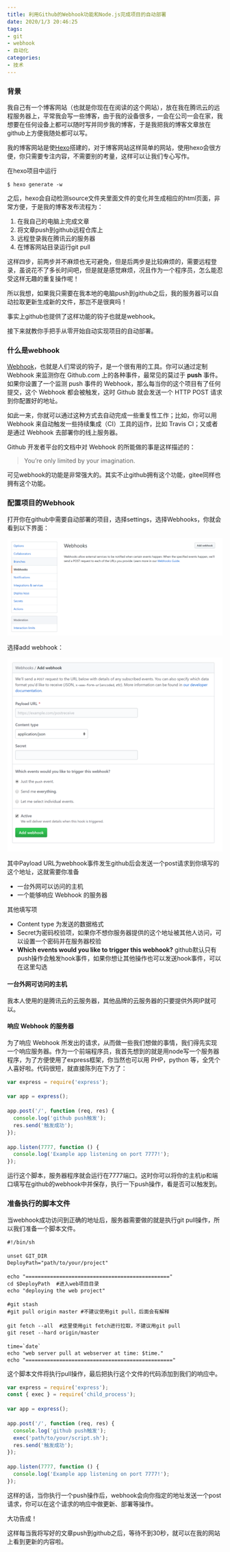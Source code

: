 ```yaml
---
title: 利用Github的Webhook功能和Node.js完成项目的自动部署
date: 2020/1/3 20:46:25
tags: 
- git
- webhook
- 自动化
categories: 
- 技术
---
```


### 背景

我自己有一个博客网站（也就是你现在在阅读的这个网站），放在我在腾讯云的远程服务器上，平常我会写一些博客，由于我的设备很多，一会在公司一会在家，我想要在任何设备上都可以随时写并同步我的博客，于是我把我的博客文章放在github上方便我随处都可以写。

我的博客网站是使[Hexo](https://hexo.io/zh-cn/)搭建的，对于博客网站这样简单的网站，使用hexo会很方便，你只需要专注内容，不需要别的考量，这样可以让我们专心写作。

在hexo项目中运行

```
$ hexo generate -w
```

之后，hexo会自动检测source文件夹里面文件的变化并生成相应的html页面，非常方便，于是我的博客发布流程为：

1. 在我自己的电脑上完成文章
2. 将文章push到github远程仓库上
3. 远程登录我在腾讯云的服务器
4. 在博客网站目录运行git pull

这样四步，前两步并不麻烦也无可避免，但是后两步是比较麻烦的，需要远程登录，虽说花不了多长时间吧，但是就是感觉麻烦，况且作为一个程序员，怎么能忍受这样无趣的重复操作呢！

所以我想，如果我只需要在我本地的电脑push到github之后，我的服务器可以自动拉取更新生成新的文件，那岂不是很爽吗！

事实上github也提供了这样功能的钩子也就是webhook。

接下来就教你手把手从零开始自动实现项目的自动部署。

### 什么是webhook

[Webhook](https://developer.github.com/webhooks/)，也就是人们常说的钩子，是一个很有用的工具。你可以通过定制 Webhook 来监测你在 Github.com 上的各种事件，最常见的莫过于 **push** 事件。如果你设置了一个监测 push 事件的 Webhook，那么每当你的这个项目有了任何提交，这个 Webhook 都会被触发，这时 Github 就会发送一个 HTTP POST 请求到你配置好的地址。

如此一来，你就可以通过这种方式去自动完成一些重复性工作；比如，你可以用 Webhook 来自动触发一些持续集成（CI）工具的运作，比如 Travis CI；又或者是通过 Webhook 去部署你的线上服务器。

Github 开发者平台的文档中对 Webhook 的所能做的事是这样描述的：

> You’re only limited by your imagination.

可见webhook的功能是非常强大的。其实不止github拥有这个功能，gitee同样也拥有这个功能。

### 配置项目的Webhook

打开你在github中需要自动部署的项目，选择settings，选择Webhooks，你就会看到以下界面：

![webhook设置界面](/img/202001.png)

选择add webhook：

![1578043188455](/img/202002.png)

其中Payload URL为webhook事件发生github后会发送一个post请求到你填写的这个地址，这就需要你准备

- 一台外网可以访问的主机
- 一个能够响应 Webhook 的服务器

其他填写项

- Content type 为发送的数据格式
- Secret为密码校验项，如果你不想你服务器提供的这个地址被其他人访问，可以设置一个密码并在服务器校验
- **Which events would you like to trigger this webhook?** github默认只有push操作会触发hook事件，如果你想让其他操作也可以发送hook事件，可以在这里勾选

#### 一台外网可访问的主机

我本人使用的是腾讯云的云服务器，其他品牌的云服务器的只要提供外网IP就可以。

#### 响应 Webhook 的服务器

为了响应 Webhook 所发出的请求，从而做一些我们想做的事情，我们得先实现一个响应服务器。作为一个前端程序员，我首先想到的就是用node写一个服务器程序，为了方便使用了express框架，你当然也可以用 PHP，python 等，全凭个人喜好啦。代码很短，就直接陈列在下方了：

```javascript
var express = require('express');

var app = express();

app.post('/', function (req, res) {
  console.log('github push触发');
  res.send('触发成功');
});

app.listen(7777, function () {
  console.log('Example app listening on port 7777!');
});
```

运行这个脚本，服务器程序就会运行在7777端口。这时你可以将你的主机ip和端口填写在github的webhook中并保存，执行一下push操作，看是否可以触发到。

### 准备执行的脚本文件

当webhook成功访问到正确的地址后，服务器需要做的就是执行git pull操作，所以我们准备一个脚本文件。

```shell
#!/bin/sh

unset GIT_DIR
DeployPath="path/to/your/project" 

echo "==============================================="
cd $DeployPath  #进入web项目目录
echo "deploying the web project"

#git stash
#git pull origin master #不建议使用git pull，后面会有解释

git fetch --all  #这里使用git fetch进行拉取，不建议用git pull
git reset --hard origin/master

time=`date`
echo "web server pull at webserver at time: $time."
echo "================================================"
```

这个脚本文件将执行pull操作，最后把执行这个文件的代码添加到我们的响应中。

```javascript
var express = require('express');
const { exec } = require('child_process');

var app = express();

app.post('/', function (req, res) {
  console.log('github push触发');
  exec('path/to/your/script.sh');
  res.send('触发成功');
});

app.listen(7777, function () {
  console.log('Example app listening on port 7777!');
});
```

这样的话，当你执行一个push操作后，webhook会向你指定的地址发送一个post请求，你可以在这个请求的响应中做更新、部署等操作。

大功告成！

这样每当我将写好的文章push到github之后，等待不到30秒，就可以在我的网站上看到更新的内容啦。